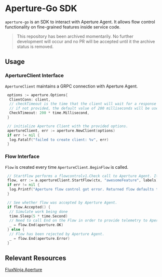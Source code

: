 # Aperture-Go SDK

`aperture-go` is an SDK to interact with Aperture Agent. It allows flow control functionality on fine-grained features inside service code.

> This repository has been archived momentarily. No further development will occur and no PR will be accepted until it the archive status is removed.

## Usage

### ApertureClient Interface

`ApertureClient` maintains a GRPC connection with Aperture Agent.

```go
 options := aperture.Options{
  ClientConn: client,
  // checkTimeout is the time that the client will wait for a response from Aperture Agent.
  // if not provided, the default value of 200 milliseconds will be used.
  CheckTimeout: 200 * time.Millisecond,
 }

 // initialize Aperture Client with the provided options.
 apertureClient, err := aperture.NewClient(options)
 if err != nil {
  log.Fatalf("failed to create client: %v", err)
 }
```

### Flow Interface

`Flow` is created every time `ApertureClient.BeginFlow` is called.

```go
 // StartFlow performs a flowcontrolv1.Check call to Aperture Agent. It returns a Flow and an error if any.
 flow, err := a.apertureClient.StartFlow(ctx, "awesomeFeature", labels)
 if err != nil {
  log.Printf("Aperture flow control got error. Returned flow defaults to Allowed. flow.Accepted(): %t", flow.Accepted())
 }

 // See whether flow was accepted by Aperture Agent.
 if flow.Accepted() {
  // Simulate work being done
  time.Sleep(5 * time.Second)
  // Need to call End on the Flow in order to provide telemetry to Aperture Agent for completing the control loop. The first argument catpures whether the feature captured by the Flow was successful or resulted in an error. The second argument is error message for further diagnosis.
  _ = flow.End(aperture.OK)
 } else {
  // Flow has been rejected by Aperture Agent.
  _ = flow.End(aperture.Error)
 }
```

## Relevant Resources

[FluxNinja Aperture](https://github.com/fluxninja/aperture)
